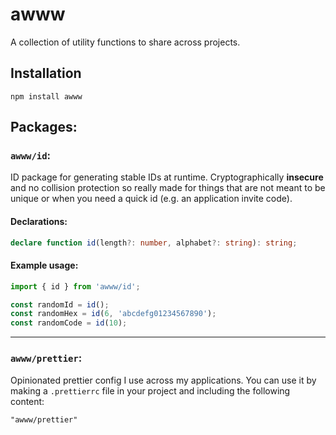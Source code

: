 # awww

A collection of utility functions to share across projects.

## Installation

```
npm install awww
```

## Packages:


### `awww/id`:

ID package for generating stable IDs at runtime. Cryptographically **insecure** and no collision protection so really made for things that are not meant to be unique or when you need a quick
id (e.g. an application invite code).

#### Declarations:

```ts
declare function id(length?: number, alphabet?: string): string;
```

#### Example usage:

```ts
import { id } from 'awww/id';

const randomId = id();
const randomHex = id(6, 'abcdefg01234567890');
const randomCode = id(10);
```

---


### `awww/prettier`:

Opinionated prettier config I use across my applications. You can use it by making a `.prettierrc` file in your project and including the following content:

```prettierrc
"awww/prettier"
```
